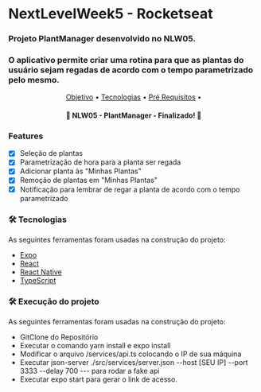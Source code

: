 # NextLevelWeek5 - Rocketseat

### Projeto PlantManager desenvolvido no NLW05.
### O aplicativo permite criar uma rotina para que as plantas do usuário sejam regadas de acordo com o tempo parametrizado pelo mesmo.

<p align="center">
 <a href="#objetivo">Objetivo</a> •
 <a href="#tecnologias">Tecnologias</a> • 
 <a href="#prerequisitos">Pré Requisitos</a> •  
</p>

<h4 align="center"> 
	🚀 NLW05 - PlantManager - Finalizado!  🚧
</h4>

### Features

- [x] Seleção de plantas
- [x] Parametrização de hora para a planta ser regada
- [x] Adicionar planta às "Minhas Plantas"
- [x] Remoção de plantas em "Minhas Plantas"
- [x] Notificação para lembrar de regar a planta de acordo com o tempo parametrizado

### 🛠 Tecnologias

As seguintes ferramentas foram usadas na construção do projeto:

- [Expo](https://expo.io/)
- [React](https://pt-br.reactjs.org/)
- [React Native](https://reactnative.dev/)
- [TypeScript](https://www.typescriptlang.org/)

### 🛠 Execução do projeto

As seguintes ferramentas foram usadas na construção do projeto:

- GitClone do Repositório
- Executar o comando yarn install e expo install
- Modificar o arquivo /services/api.ts colocando o IP de sua máquina
- Executar json-server ./src/services/server.json --host [SEU IP] --port 3333 --delay 700 --- para rodar a fake api
- Executar expo start para gerar o link de acesso.


